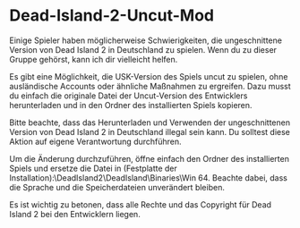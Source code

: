 # Dead-Island-2-Uncut-Mod

Einige Spieler haben möglicherweise Schwierigkeiten, die ungeschnittene Version von Dead Island 2 in Deutschland zu spielen. Wenn du zu dieser Gruppe gehörst, kann ich dir vielleicht helfen.

Es gibt eine Möglichkeit, die USK-Version des Spiels uncut zu spielen, ohne ausländische Accounts oder ähnliche Maßnahmen zu ergreifen. Dazu musst du einfach die originale Datei der Uncut-Version des Entwicklers herunterladen und in den Ordner des installierten Spiels kopieren.

Bitte beachte, dass das Herunterladen und Verwenden der ungeschnittenen Version von Dead Island 2 in Deutschland illegal sein kann. Du solltest diese Aktion auf eigene Verantwortung durchführen.

Um die Änderung durchzuführen, öffne einfach den Ordner des installierten Spiels und ersetze die Datei in (Festplatte der Installation):\DeadIsland2\DeadIsland\Binaries\Win 64. Beachte dabei, dass die Sprache und die Speicherdateien unverändert bleiben.

Es ist wichtig zu betonen, dass alle Rechte und das Copyright für Dead Island 2 bei den Entwicklern liegen.
